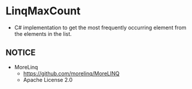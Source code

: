# LinqMaxCount
* C# implementation to get the most frequently occurring element from the elements in the list.

## NOTICE
* MoreLinq 
  * https://github.com/morelinq/MoreLINQ
  * Apache License 2.0
